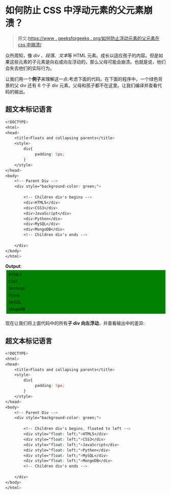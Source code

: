 # 如何防止 CSS 中浮动元素的父元素崩溃？

> 原文:[https://www . geeksforgeeks . org/如何防止浮动元素的父元素在 css 中崩溃/](https://www.geeksforgeeks.org/how-to-prevent-parents-of-floated-elements-from-collapsing-in-css/)

众所周知，像 *div* 、*段落*、*文本*等 HTML 元素。成长以适应孩子的内容。但是如果这些元素的子元素是向右或向左浮动的，那么父母可能会崩溃。也就是说，他们会失去他们的实际行为。

让我们用一个**例子**来理解这一点:考虑下面的代码。在下面的程序中，一个绿色背景的父 div 还有 6 个子 div 元素。父母和孩子都不在这里。让我们编译并查看代码的输出。

## 超文本标记语言

```css
<!DOCTYPE>
<html>
<head>
    <title>Floats and collapsing parents</title>
    <style>
        div{
             padding: 5px;   
        }
    </style>
</head>
<body>
    <!-- Parent Div -->
    <div style="background-color: green;">

        <!-- Children div's begins -->
        <div>HTML5</div> 
        <div>CSS3</div>
        <div>JavaScript</div>
        <div>Python</div>
        <div>MySQL</div>
        <div>MongoDB</div>
        <!-- Children div's ends -->

    </div>
</body>
</html>                    
```

**Output**:
![](img/71f43e5cbf86fe249d50f1b5b9d40fa2.png)

现在让我们将上面代码中的所有**子 div 向左浮动**，并查看输出中的差异:

## 超文本标记语言

```css
<!DOCTYPE>
<html>
<head>
    <title>Floats and collapsing parents</title>
    <style>
        div{
             padding: 5px;   
        }
    </style>
</head>
<body>
    <!-- Parent Div -->
    <div style="background-color: green;">

        <!-- Children div's begins, floated to left -->
        <div style="float: left;">HTML5</div> 
        <div style="float: left;">CSS3</div>
        <div style="float: left;">JavaScript</div>
        <div style="float: left;">Python</div>
        <div style="float: left;">MySQL</div>
        <div style="float: left;">MongoDB</div>
        <!-- Children div's ends -->

    </div>
</body>
</html>                    
```